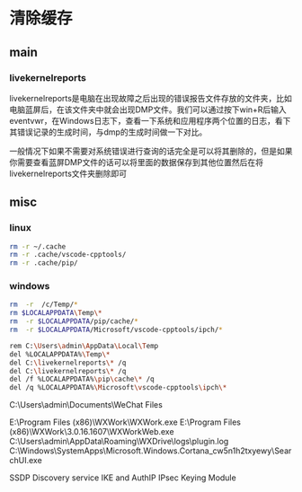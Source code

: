 # 清除缓存

## main

### livekernelreports

livekernelreports是电脑在出现故障之后出现的错误报告文件存放的文件夹，比如电脑蓝屏后，在该文件夹中就会出现DMP文件。我们可以通过按下win+R后输入eventvwr，在Windows日志下，查看一下系统和应用程序两个位置的日志，看下其错误记录的生成时间，与dmp的生成时间做一下对比。
 
一般情况下如果不需要对系统错误进行查询的话完全是可以将其删除的，但是如果你需要查看蓝屏DMP文件的话可以将里面的数据保存到其他位置然后在将livekernelreports文件夹删除即可


## misc

### linux

``` bash
rm -r ~/.cache
rm -r .cache/vscode-cpptools/
rm -r .cache/pip/
```

### windows
``` bash
rm  -r  /c/Temp/*
rm $LOCALAPPDATA\Temp\*
rm  -r $LOCALAPPDATA/pip/cache/*
rm  -r $LOCALAPPDATA/Microsoft/vscode-cpptools/ipch/*
```

``` bash
rem C:\Users\admin\AppData\Local\Temp
del %LOCALAPPDATA%\Temp\* 
del C:\livekernelreports\* /q
del C:\livekernelreports\* /q
del /f %LOCALAPPDATA%\pip\cache\* /q
del /q %LOCALAPPDATA%\Microsoft\vscode-cpptools\ipch\*
```

C:\Users\admin\Documents\WeChat Files

E:\Program Files (x86)\WXWork\WXWork.exe
E:\Program Files (x86)\WXWork\3.0.16.1607\WXWorkWeb.exe
C:\Users\admin\AppData\Roaming\WXDrive\logs\plugin.log
C:\Windows\SystemApps\Microsoft.Windows.Cortana_cw5n1h2txyewy\SearchUI.exe

SSDP Discovery service
IKE and AuthIP IPsec Keying Module
